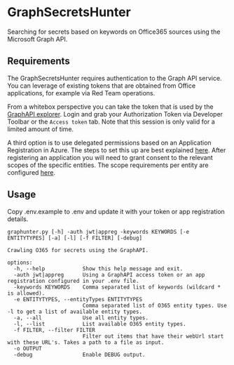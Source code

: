 # GraphSecretsHunter

Searching for secrets based on keywords on Office365 sources using the Microsoft Graph API.

## Requirements

The GraphSecretsHunter requires authentication to the Graph API service. You can leverage of existing tokens that are obtained from Office applications, for example via Red Team operations.

From a whitebox perspective you can take the token that is used by the [GraphAPI explorer](https://developer.microsoft.com/en-us/graph/graph-explorer). Login and grab your Authorization Token via Developer Toolbar or the `Access token` tab. Note that this session is only valid for a limited amount of time.

A third option is to use delegated permissions based on an Application Registration in Azure. The steps to set this up are best explained [here]('https://learn.microsoft.com/en-us/graph/auth-register-app-v2'). After registering an application you will need to grant consent to the relevant scopes of the specific entities. The scope requirements per entity are configured [here]('graphunter/entities/types.py'). 

## Usage

Copy .env.example to .env and update it with your token or app registration details.

```
graphunter.py [-h] -auth jwt|appreg -keywords KEYWORDS [-e ENTITYTYPES] [-a] [-l] [-f FILTER] [-debug]

Crawling O365 for secrets using the GraphAPI.

options:
  -h, --help            Show this help message and exit.
  -auth jwt|appreg      Using a GraphAPI access token or an app registration configured in your .env file.
  -keywords KEYWORDS    Comma separated list of keywords (wildcard * is allowed).
  -e ENTITYTYPES, --entityTypes ENTITYTYPES
                        Comma separated list of O365 entity types. Use -l to get a list of available entity types.
  -a, --all             Use all entity types.
  -l, --list            List available O365 entity types.
  -f FILTER, --filter FILTER
                        Filter out items that have their webUrl start with these URL's. Takes a path to a file as input.
  -o OUTPUT             
  -debug                Enable DEBUG output.
```
